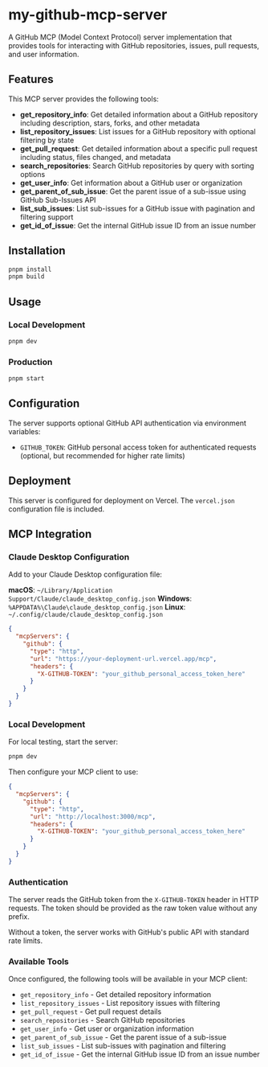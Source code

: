 # my-github-mcp-server

A GitHub MCP (Model Context Protocol) server implementation that provides tools for interacting with GitHub repositories, issues, pull requests, and user information.

## Features

This MCP server provides the following tools:

- **get_repository_info**: Get detailed information about a GitHub repository including description, stars, forks, and other metadata
- **list_repository_issues**: List issues for a GitHub repository with optional filtering by state
- **get_pull_request**: Get detailed information about a specific pull request including status, files changed, and metadata
- **search_repositories**: Search GitHub repositories by query with sorting options
- **get_user_info**: Get information about a GitHub user or organization
- **get_parent_of_sub_issue**: Get the parent issue of a sub-issue using GitHub Sub-Issues API
- **list_sub_issues**: List sub-issues for a GitHub issue with pagination and filtering support
- **get_id_of_issue**: Get the internal GitHub issue ID from an issue number

## Installation

```bash
pnpm install
pnpm build
```

## Usage

### Local Development

```bash
pnpm dev
```

### Production

```bash
pnpm start
```

## Configuration

The server supports optional GitHub API authentication via environment variables:

- `GITHUB_TOKEN`: GitHub personal access token for authenticated requests (optional, but recommended for higher rate limits)

## Deployment

This server is configured for deployment on Vercel. The `vercel.json` configuration file is included.

## MCP Integration

### Claude Desktop Configuration

Add to your Claude Desktop configuration file:

**macOS**: `~/Library/Application Support/Claude/claude_desktop_config.json`
**Windows**: `%APPDATA%\Claude\claude_desktop_config.json`
**Linux**: `~/.config/claude/claude_desktop_config.json`

```json
{
  "mcpServers": {
    "github": {
      "type": "http",
      "url": "https://your-deployment-url.vercel.app/mcp",
      "headers": {
        "X-GITHUB-TOKEN": "your_github_personal_access_token_here"
      }
    }
  }
}
```

### Local Development

For local testing, start the server:

```bash
pnpm dev
```

Then configure your MCP client to use:

```json
{
  "mcpServers": {
    "github": {
      "type": "http",
      "url": "http://localhost:3000/mcp",
      "headers": {
        "X-GITHUB-TOKEN": "your_github_personal_access_token_here"
      }
    }
  }
}
```

### Authentication

The server reads the GitHub token from the `X-GITHUB-TOKEN` header in HTTP requests. The token should be provided as the raw token value without any prefix.

Without a token, the server works with GitHub's public API with standard rate limits.

### Available Tools

Once configured, the following tools will be available in your MCP client:

- `get_repository_info` - Get detailed repository information
- `list_repository_issues` - List repository issues with filtering
- `get_pull_request` - Get pull request details
- `search_repositories` - Search GitHub repositories
- `get_user_info` - Get user or organization information
- `get_parent_of_sub_issue` - Get the parent issue of a sub-issue
- `list_sub_issues` - List sub-issues with pagination and filtering
- `get_id_of_issue` - Get the internal GitHub issue ID from an issue number
